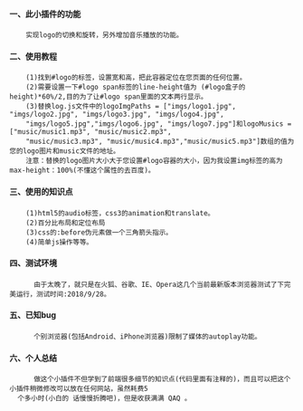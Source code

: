 #### 一、此小插件的功能
        实现logo的切换和旋转，另外增加音乐播放的功能。
#### 二、使用教程
        (1)找到#logo的标签，设置宽和高，把此容器定位在您页面的任何位置。
        (2)需要设置一下#logo span标签的line-height值为 (#logo盒子的height)*60%/2,目的为了让#logo span里面的文本两行显示。
        (3)替换log.js文件中的logoImgPaths = ["imgs/logo1.jpg", "imgs/logo2.jpg", "imgs/logo3.jpg", "imgs/logo4.jpg",
        "imgs/logo5.jpg","imgs/logo6.jpg", "imgs/logo7.jpg"]和logoMusics = ["music/music1.mp3", "music/music2.mp3",
        "music/music3.mp3", "music/music4.mp3","music/music5.mp3"]数组的值为您的logo图片和music文件的地址。
        注意：替换的logo图片大小大于您设置#logo容器的大小，因为我设置img标签的高为max-height：100%(不懂这个属性的去百度)。
#### 三、使用的知识点
        (1)html5的audio标签，css3的animation和translate。
        (2)百分比布局和定位布局
        (3)css的:before伪元素做一个三角箭头指示。
        (4)简单js操作等等。
#### 四、测试环境
          由于太晚了，就只是在火狐、谷歌、IE、Opera这几个当前最新版本浏览器测试了下完美运行，测试时间:2018/9/28。
#### 五、已知bug
          个别浏览器(包括Android、iPhone浏览器)限制了媒体的autoplay功能。
#### 六、个人总结
          做这个小插件不但学到了前端很多细节的知识点(代码里面有注释的)，而且可以把这个小插件稍微修改可以放在任何网站，虽然耗费5
      个多小时(小白的 话慢慢折腾吧)，但是收获满满 QAQ 。

